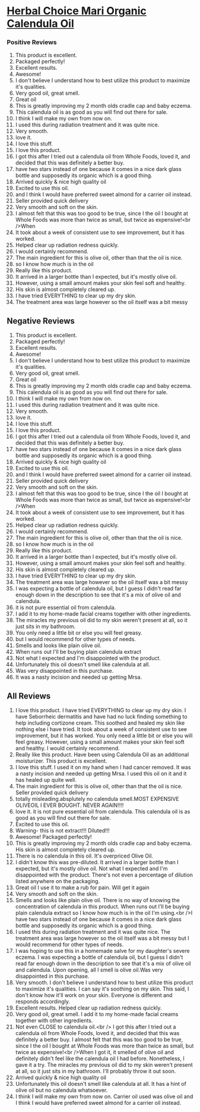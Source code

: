 # [Herbal Choice Mari Organic Calendula Oil](https://products.checkmycream.com/products/Herbal-Choice-Mari-Organic-Calendula-Oil.html)

### Positive Reviews

<ol>
      <li>This product is excellent.</li>
      <li>Packaged perfectly!</li>
      <li>Excellent results.</li>
      <li>Awesome!</li>
      <li>I don&#x27;t believe I understand how to best utilize this product to maximize it&#x27;s qualities.</li>
      <li>Very good oil, great smell.</li>
      <li>Great oil</li>
      <li>This is greatly improving my 2 month olds cradle cap and baby eczema.</li>
      <li>This calendula oil is as good as you will find out there for sale.</li>
      <li>I think I will make my own from now on.  </li>
      <li>I used this during radiation treatment and it was quite nice.  </li>
      <li>Very smooth.</li>
      <li>love it.</li>
      <li>I love this stuff.</li>
      <li>I love this product.  </li>
      <li>I got this after I tried out a calendula oil from Whole Foods, loved it, and decided that this was definitely a better buy.</li>
      <li>have two stars instead of one because it comes in a nice dark glass bottle and supposedly its organic which is a good thing.</li>
      <li>Arrived quickly &amp; nice high quality oil</li>
      <li>Excited to use this oil.</li>
      <li>and I think I would have preferred sweet almond for a carrier oil instead.</li>
      <li>Seller provided quick delivery</li>
      <li>Very smooth and soft on the skin.</li>
      <li>I almost felt that this was too good to be true, since I the oil I bought at Whole Foods was more than twice as small, but twice as expensive!&lt;br /&gt;When</li>
      <li>It took about a week of consistent use to see improvement, but it has worked.  </li>
      <li>Helped clear up radiation redness quickly.</li>
      <li>I would certainly recommend.</li>
      <li>The main ingredient for this is olive oil, other than that the oil is nice.</li>
      <li>so I know how much is in the oil</li>
      <li>Really like this product.</li>
      <li>It arrived in a larger bottle than I expected, but it&#x27;s mostly olive oil.</li>
      <li>However, using a small amount makes your skin feel soft and healthy.  </li>
      <li>His skin is almost completely cleared up.</li>
      <li>I have tried EVERYTHING to clear up my dry skin.  </li>
      <li>The treatment area was large however so the oil itself was a bit messy</li>
</ol>


<h2>Negative Reviews</h2>
<ol>
<li> This product is excellent.</li>
<li> Packaged perfectly!</li>
<li> Excellent results.</li>
<li> Awesome!</li>
<li> I don&#x27;t believe I understand how to best utilize this product to maximize it&#x27;s qualities.</li>
<li> Very good oil, great smell.</li>
<li> Great oil</li>
<li> This is greatly improving my 2 month olds cradle cap and baby eczema.</li>
<li> This calendula oil is as good as you will find out there for sale.</li>
<li> I think I will make my own from now on.  </li>
<li> I used this during radiation treatment and it was quite nice.  </li>
<li> Very smooth.</li>
<li> love it.</li>
<li> I love this stuff.</li>
<li> I love this product.  </li>
<li> I got this after I tried out a calendula oil from Whole Foods, loved it, and decided that this was definitely a better buy.</li>
<li> have two stars instead of one because it comes in a nice dark glass bottle and supposedly its organic which is a good thing.</li>
<li> Arrived quickly &amp; nice high quality oil</li>
<li> Excited to use this oil.</li>
<li> and I think I would have preferred sweet almond for a carrier oil instead.</li>
<li> Seller provided quick delivery</li>
<li> Very smooth and soft on the skin.</li>
<li> I almost felt that this was too good to be true, since I the oil I bought at Whole Foods was more than twice as small, but twice as expensive!&lt;br /&gt;When</li>
<li> It took about a week of consistent use to see improvement, but it has worked.  </li>
<li> Helped clear up radiation redness quickly.</li>
<li> I would certainly recommend.</li>
<li> The main ingredient for this is olive oil, other than that the oil is nice.</li>
<li> so I know how much is in the oil</li>
<li> Really like this product.</li>
<li> It arrived in a larger bottle than I expected, but it&#x27;s mostly olive oil.</li>
<li> However, using a small amount makes your skin feel soft and healthy.  </li>
<li> His skin is almost completely cleared up.</li>
<li> I have tried EVERYTHING to clear up my dry skin.  </li>
<li> The treatment area was large however so the oil itself was a bit messy</li>
<li> I was expecting a bottle of calendula oil, but I guess I didn&#x27;t read far enough down in the description to see that it&#x27;s a mix of olive oil and calendula.</li>
<li> it is not pure essential oil from calendula.</li>
<li> I add it to my home-made facial creams together with other ingredients.</li>
<li> The miracles my previous oil did to my skin weren&#x27;t present at all, so it just sits in my bathroom.</li>
<li> You only need a little bit or else you will feel greasy.  </li>
<li> but I would recommend for other types of needs.</li>
<li> Smells and looks like plain olive oil.</li>
<li> When runs out I&#x27;ll be buying plain calendula extract</li>
<li> Not what I expected and I&#x27;m disappointed with the product.</li>
<li> Unfortunately this oil doesn&#x27;t smell like calendula at all.</li>
<li> Was very disappointed in this purchase.</li>
<li> It was a nasty incision and needed up getting Mrsa.</li>
</ol>

<h2>All Reviews</h2>

<ol>
    <li> I love this product.  I have tried EVERYTHING to clear up my dry skin.  I have Seborrheic dermatitis and have had no luck finding something to help including cortizone cream.  This soothed and healed my skin like nothing else i have tried.  It took about a week of consistent use to see improvement, but it has worked.  You only need a little bit or else you will feel greasy.  However, using a small amount makes your skin feel soft and healthy.  I would certainly recommend.</li>
    <li> Really like this product. Have been using Calendula Oil as an additional moisturizer. This product is excellent.</li>
    <li> I love this stuff. I used it on my hand when I had cancer removed. It was a nasty incision and needed up getting Mrsa. I used this oil on it and it has healed up quite well.</li>
    <li> The main ingredient for this is olive oil, other than that the oil is nice. Seller provided quick delivery</li>
    <li> totally misleading.absplutely no calendula smell.MOST EXPENSIVE OLIVEOIL I EVER BOUGHT. NEVER AGAIN!!!!</li>
    <li> love it. it is not pure essential oil from calendula. This calendula oil is as good as you will find out there for sale.</li>
    <li> Excited to use this oil.</li>
    <li> Warning- this is not extract!!! Diluted!!!</li>
    <li> Awesome! Packaged perfectly!</li>
    <li> This is greatly improving my 2 month olds cradle cap and baby eczema. His skin is almost completely cleared up.</li>
    <li> There is no calendula in this oil. It&#x27;s overpriced Olive Oil.</li>
    <li> I didn&#x27;t know this was pre-diluted. It arrived in a larger bottle than I expected, but it&#x27;s mostly olive oil. Not what I expected and I&#x27;m disappointed with the product. There&#x27;s not even a percentage of dilution listed anywhere on the packaging.</li>
    <li> Great oil I use it to make a rub for pain. Will get it again</li>
    <li> Very smooth and soft on the skin.</li>
    <li> Smells and looks like plain olive oil. There is no way of knowing the concentration of calendula in this product. When runs out I&#x27;ll be buying plain calendula extract so I know how much is in the oil I&#x27;m using.&lt;br /&gt;I have two stars instead of one because it comes in a nice dark glass bottle and supposedly its organic which is a good thing.</li>
    <li> I used this during radiation treatment and it was quite nice.  The treatment area was large however so the oil itself was a bit messy but I would recommend for other types of needs.</li>
    <li> I was hoping to use this in a homemade salve for my daughter&#x27;s severe eczema. I was expecting a bottle of calendula oil, but I guess I didn&#x27;t read far enough down in the description to see that it&#x27;s a mix of olive oil and calendula. Upon opening, all I smell is olive oil.Was very disappointed in this purchase.</li>
    <li> Very smooth. I don&#x27;t believe I understand how to best utilize this product to maximize it&#x27;s qualities. I can say it&#x27;s soothing on my skin. This said, I don&#x27;t know how it&#x27;ll work on your skin. Everyone is different and responds accordingly.</li>
    <li> Excellent results. Helped clear up radiation redness quickly.</li>
    <li> Very good oil, great smell. I add it to my home-made facial creams together with other ingredients.</li>
    <li> Not even CLOSE to calendula oil.&lt;br /&gt; I got this after I tried out a calendula oil from Whole Foods, loved it, and decided that this was definitely a better buy. I almost felt that this was too good to be true, since I the oil I bought at Whole Foods was more than twice as small, but twice as expensive!&lt;br /&gt;When I got it, it smelled of olive oil and definitely didn&#x27;t feel like the calendula oil I had before. Nonetheless, I gave it a try. The miracles my previous oil did to my skin weren&#x27;t present at all, so it just sits in my bathroom. I&#x27;ll probably throw it out soon.</li>
    <li> Arrived quickly &amp; nice high quality oil</li>
    <li> Unfortunately this oil doesn&#x27;t smell like calendula at all. It has a hint of olive oil but no calendula whatsoever.</li>
    <li> I think I will make my own from now on.  Carrier oil used was olive oil and I think I would have preferred sweet almond for a carrier oil instead.</li>
</ol>




